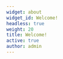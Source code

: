 ```yaml
---
widget: about
widget_id: Welcome!
headless: true
weight: 20
title: Welcome!
active: true
author: admin
---
```

